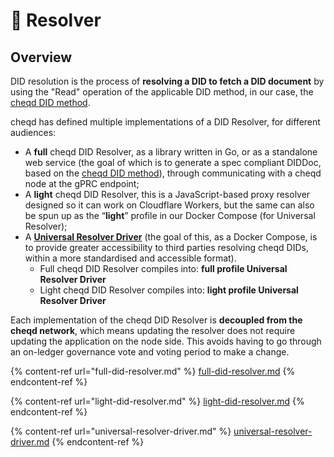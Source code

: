 # 🔀 Resolver

## Overview

DID resolution is the process of **resolving a DID to fetch a DID document** by using the "Read" operation of the applicable DID method, in our case, the [cheqd DID method](https://github.com/cheqd/node-docs/blob/adr-did-resolver/architecture/adr-list/adr-002-cheqd-did-method.md).

cheqd has defined multiple implementations of a DID Resolver, for different audiences:

* A **full** cheqd DID Resolver, as a library written in Go, or as a standalone web service (the goal of which is to generate a spec compliant DIDDoc, based on the [cheqd DID method](https://github.com/cheqd/node-docs/blob/adr-did-resolver/architecture/adr-list/adr-002-cheqd-did-method.md)), through communicating with a cheqd node at the gPRC endpoint;
* A **light** cheqd DID Resolver, this is a JavaScript-based proxy resolver designed so it can work on Cloudflare Workers, but the same can also be spun up as the “**light**” profile in our Docker Compose (for Universal Resolver);
* A [**Universal Resolver Driver**](https://github.com/decentralized-identity/universal-resolver) (the goal of this, as a Docker Compose, is to provide greater accessibility to third parties resolving cheqd DIDs, within a more standardised and accessible format).
  * Full cheqd DID Resolver compiles into: **full profile Universal Resolver Driver**
  * Light cheqd DID Resolver compiles into: **light profile Universal Resolver Driver**

Each implementation of the cheqd DID Resolver is **decoupled from the cheqd network**, which means updating the resolver does not require updating the application on the node side. This avoids having to go through an on-ledger governance vote and voting period to make a change.&#x20;

{% content-ref url="full-did-resolver.md" %}
[full-did-resolver.md](full-did-resolver.md)
{% endcontent-ref %}

{% content-ref url="light-did-resolver.md" %}
[light-did-resolver.md](light-did-resolver.md)
{% endcontent-ref %}

{% content-ref url="universal-resolver-driver.md" %}
[universal-resolver-driver.md](universal-resolver-driver.md)
{% endcontent-ref %}
